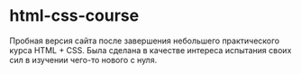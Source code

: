 # html-css-course

Пробная версия сайта после завершения небольшего практического курса HTML + CSS. Была сделана в качестве интереса испытания своих сил в изучении чего-то нового с нуля.
